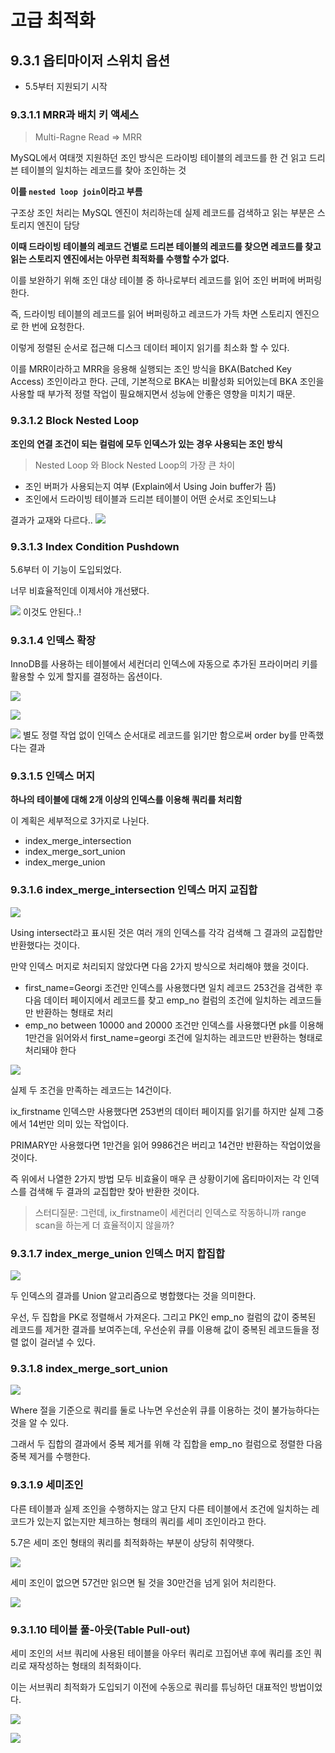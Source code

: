 # 고급 최적화

## 9.3.1 옵티마이저 스위치 옵션

- 5.5부터 지원되기 시작

### 9.3.1.1 MRR과 배치 키 액세스

> Multi-Ragne Read => MRR

MySQL에서 여태껏 지원하던 조인 방식은 드라이빙 테이블의 레코드를 한 건 읽고 드리븐 테이블의 일치하는 레코드를 찾아 조인하는 것

**이를 `nested loop join`이라고 부름**

구조상 조인 처리는 MySQL 엔진이 처리하는데 실제 레코드를 검색하고 읽는 부분은 스토리지 엔진이 담당

**이때 드라이빙 테이블의 레코드 건별로 드리븐 테이블의 레코드를 찾으면 레코드를 찾고 읽는 스토리지 엔진에서는 아무런 최적화를 수행할 수가 없다.**

이를 보완하기 위해 조인 대상 테이블 중 하나로부터 레코드를 읽어 조인 버퍼에 버퍼링한다.

즉, 드라이빙 테이블의 레코드를 읽어 버퍼링하고 레코드가 가득 차면 스토리지 엔진으로 한 번에 요청한다.

이렇게 정렬된 순서로 접근해 디스크 데이터 페이지 읽기를 최소화 할 수 있다.

이를 MRR이라하고 MRR을 응용해 실행되는 조인 방식을 BKA(Batched Key Access) 조인이라고 한다.
근데, 기본적으로 BKA는 비활성화 되어있는데 BKA 조인을 사용할 때 부가적 정렬 작업이 필요해지면서 성능에 안좋은 영향을 미치기 때문.

### 9.3.1.2 Block Nested Loop

**조인의 연결 조건이 되는 컬럼에 모두 인덱스가 있는 경우 사용되는 조인 방식**

> Nested Loop 와 Block Nested Loop의 가장 큰 차이

- 조인 버퍼가 사용되는지 여부 (Explain에서 Using Join buffer가 뜸)
- 조인에서 드라이빙 테이블과 드리븐 테이블이 어떤 순서로 조인되느냐

결과가 교재와 다르다..
![](2023-06-26-22-01-12.png)

### 9.3.1.3 Index Condition Pushdown

5.6부터 이 기능이 도입되었다.

너무 비효율적인데 이제서야 개선됐다.

![](2023-06-26-22-05-35.png)
이것도 안된다..!

### 9.3.1.4 인덱스 확장

InnoDB를 사용하는 테이블에서 세컨더리 인덱스에 자동으로 추가된 프라이머리 키를 활용할 수 있게 할지를 결정하는 옵션이다.

![](2023-06-26-22-07-11.png)

![](2023-06-26-22-07-39.png)

![](2023-06-26-22-08-19.png)
별도 정렬 작업 없이 인덱스 순서대로 레코드를 읽기만 함으로써 order by를 만족했다는 결과

### 9.3.1.5 인덱스 머지

**하나의 테이블에 대해 2개 이상의 인덱스를 이용해 쿼리를 처리함**

이 계획은 세부적으로 3가지로 나뉜다.

- index_merge_intersection
- index_merge_sort_union
- index_merge_union

### 9.3.1.6 index_merge_intersection 인덱스 머지 교집합

![](2023-06-26-22-10-42.png)

Using intersect라고 표시된 것은 여러 개의 인덱스를 각각 검색해 그 결과의 교집합만 반환했다는 것이다.

만약 인덱스 머지로 처리되지 않았다면 다음 2가지 방식으로 처리해야 했을 것이다.

- first_name=Georgi 조건만 인덱스를 사용했다면 일치 레코드 253건을 검색한 후 다음 데이터 페이지에서 레코드를 찾고 emp_no 컬럼의 조건에 일치하는 레코드들만 반환하는 형태로 처리
- emp_no between 10000 and 20000 조건만 인덱스를 사용했다면 pk를 이용해 1만건을 읽어와서 first_name=georgi 조건에 일치하는 레코드만 반환하는 형태로 처리돼야 한다

![](2023-06-26-22-16-13.png)

실제 두 조건을 만족하는 레코드는 14건이다. 

ix_firstname 인덱스만 사용했다면 253번의 데이터 페이지를 읽기를 하지만 실제 그중에서 14번만 의미 있는 작업이다.

PRIMARY만 사용했다면 1만건을 읽어 9986건은 버리고 14건만 반환하는 작업이었을 것이다.

즉 위에서 나열한 2가지 방법 모두 비효율이 매우 큰 상황이기에 옵티마이저는 각 인덱스를 검색해 두 결과의 교집합만 찾아 반환한 것이다.

> 스터디질문: 그런데, ix_firstname이 세컨더리 인덱스로 작동하니까 range scan을 하는게 더 효율적이지 않을까?

### 9.3.1.7 index_merge_union 인덱스 머지 합집합

![](2023-06-26-22-21-36.png)

두 인덱스의 결과를 Union 알고리즘으로 병합했다는 것을 의미한다.

우선, 두 집합을 PK로 정렬해서 가져온다.
그리고 PK인 emp_no 컬럼의 값이 중복된 레코드를 제거한 결과를 보여주는데, 우선순위 큐를 이용해 값이 중복된 레코드들을 정렬 없이 걸러낼 수 있다.

### 9.3.1.8 index_merge_sort_union

![](2023-06-26-22-18-16.png)

Where 절을 기준으로 쿼리를 둘로 나누면 우선순위 큐를 이용하는 것이 불가능하다는 것을 알 수 있다.

그래서 두 집합의 결과에서 중복 제거를 위해 각 집합을 emp_no 컬럼으로 정렬한 다음 중복 제거를 수행한다.

### 9.3.1.9 세미조인

다른 테이블과 실제 조인을 수행하지는 않고 단지 다른 테이블에서 조건에 일치하는 레코드가 있는지 없는지만 체크하는 형태의 쿼리를 세미 조인이라고 한다.

5.7은 세미 조인 형태의 쿼리를 최적화하는 부분이 상당히 취약햇다.

![](2023-06-26-22-24-15.png)

세미 조인이 없으면 57건만 읽으면 될 것을 30만건을 넘게 읽어 처리한다.

![](2023-06-26-22-24-41.png)

### 9.3.1.10 테이블 풀-아웃(Table Pull-out)

세미 조인의 서브 쿼리에 사용된 테이블을 아우터 쿼리로 끄집어낸 후에 쿼리를 조인 쿼리로 재작성하는 형태의 최적화이다.

이는 서브쿼리 최적화가 도입되기 이전에 수동으로 쿼리를 튜닝하던 대표적인 방법이었다.

![](2023-06-26-22-26-50.png)

![](2023-06-26-22-26-03.png)

